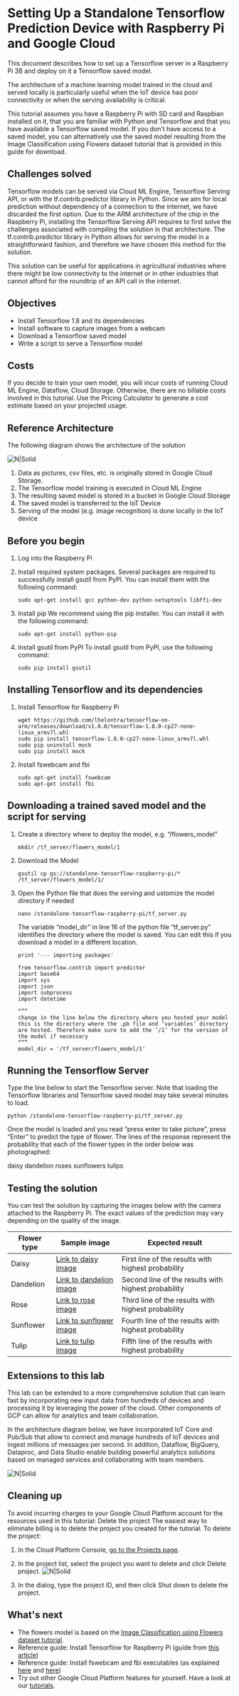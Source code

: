 # Setting Up a Standalone Tensorflow Prediction Device with Raspberry Pi and Google Cloud

This document describes how to set up a Tensorflow server in a Raspberry Pi 3B and deploy on it a Tensorflow saved model. 

The architecture of a machine learning model trained in the cloud and served locally is particularly useful when the IoT device has poor connectivity or when the serving availability is critical. 

This tutorial assumes you have a Raspberry Pi with SD card and Raspbian installed on it, that you are familiar with Python and Tensorflow and that you have available a Tensorflow saved model. If you don’t have access to a saved model, you can alternatively use the saved model resulting from the Image Classification using Flowers dataset tutorial that is provided in this guide for download.

## Challenges solved
Tensorflow models can be served via Cloud ML Engine, Tensorflow Serving API, or with the tf.contrib.predictor library in Python. Since we aim for local prediction without dependency of a connection to the internet, we have discarded the first option. Due to the ARM architecture of the chip in the Raspberry Pi, installing the Tensorflow Serving API requires to first solve the challenges associated with compiling the solution in that architecture.
The tf.contrib.predictor library in Python allows for serving the model in a straightforward fashion, and therefore we have chosen this method for the solution.

This solution can be useful for applications in agricultural industries where there might be low connectivity to the internet or in other industries that cannot afford for the roundtrip of an API call in the internet. 

## Objectives
- Install Tensorflow 1.8 and its dependencies
- Install software to capture images from a webcam
- Download a Tensorflow saved model
- Write a script to serve a Tensorflow model

## Costs
If you decide to train your own model, you will incur costs of running Cloud ML Engine, Dataflow, Cloud Storage. Otherwise, there are no billable costs involved in this tutorial.
Use the Pricing Calculator to generate a cost estimate based on your projected usage.

## Reference Architecture

The following diagram shows the architecture of the solution

![N|Solid](https://storage.googleapis.com/standalone-tensorflow-raspberry-pi/img/standalone_tensorflow_img1.png)

1. Data as pictures, csv files, etc. is originally stored in Google Cloud Storage.
1. The Tensorflow model training is executed in Cloud ML Engine
1. The resulting saved model is stored in a bucket in Google Cloud Storage
1. The saved model is transferred to the IoT Device
1. Serving of the model (e.g. image recognition) is done locally in the IoT device

## Before you begin
1. Log into the Raspberry Pi

1. Install required system packages.
Several packages are required to successfully install gsutil from PyPI. You can install them with the following command:
    ```
    sudo apt-get install gcc python-dev python-setuptools libffi-dev
    ```

1. Install pip
We recommend using the pip installer. You can install it with the following command:
    ```
	sudo apt-get install python-pip
	```

1. Install gsutil from PyPI
To install gsutil from PyPI, use the following command:
	```
    sudo pip install gsutil
    ```

## Installing Tensorflow and its dependencies
1. Install Tensorflow for Raspberry Pi
	```
    wget https://github.com/lhelontra/tensorflow-on-arm/releases/download/v1.8.0/tensorflow-1.8.0-cp27-none-linux_armv7l.whl
	sudo pip install tensorflow-1.8.0-cp27-none-linux_armv7l.whl
	sudo pip uninstall mock
	sudo pip install mock
	```

1. Install fswebcam and fbi
    ```
	sudo apt-get install fswebcam
	sudo apt-get install fbi
	```

## Downloading a trained saved model and the script for serving
1. Create a directory where to deploy the model, e.g. “/flowers_model”
	```
    mkdir /tf_server/flowers_model/1
    ```

1. Download the Model
	```
    gsutil cp gs://standalone-tensorflow-raspberry-pi/* /tf_server/flowers_model/1/
    ```


1. Open the Python file that does the serving and ustomize the model directory if needed
    ```
	nano /standalone-tensorflow-raspberry-pi/tf_server.py
	```


	The variable “model_dir” in line 16 of the python file “tf_server.py” identifies the directory where the model is saved. You can edit this if you download a model in a different location.

    ``` 
    print '--- importing packages'

	from tensorflow.contrib import predictor
	import base64
	import sys
	import json
	import subprocess
	import datetime

	“”” 
	change in the line below the directory where you hosted your model
	this is the directory where the .pb file and ‘variables’ directory
	are hosted. Therefore make sure to add the ‘/1’ for the version of 
	the model if necessary
	“””
	model_dir = '/tf_server/flowers_model/1'
    ```


## Running the Tensorflow Server
Type the line below to start the Tensorflow server. Note that loading the Tensorflow libraries and Tensorflow saved model may take several minutes to load.

    python /standalone-tensorflow-raspberry-pi/tf_server.py

Once the model is loaded and you read “press enter to take picture”, press “Enter” to predict the type of flower. The lines of the response represent the probability that each of the flower types in the order below was photographed:

daisy
dandelion
roses
sunflowers
tulips

## Testing the solution
You can test the solution by capturing the images below with the camera attached to the Raspberry Pi. The exact values of the prediction may vary depending on the quality of the image.

| Flower type | Sample image | Expected result |
| ----------- | ------------ | --------------- |
| Daisy | [Link to daisy image](https://www.publicdomainpictures.net/pictures/40000/velka/daisy-flowers-white.jpg) | First line of the results with highest probability |
| Dandelion | [Link to dandelion image](https://cdn.pixabay.com/photo/2013/07/25/16/21/dandelion-167112_960_720.jpg) | Second line of the results with highest probability |
| Rose | [Link to rose image](http://storage.googleapis.com/cloud-ml-data/img/flower_photos/roses/921984328_a60076f070_m.jpg) | Third line of the results with highest probability |
| Sunflower | [Link to sunflower image](https://cdn.pixabay.com/photo/2016/08/28/23/24/sunflower-1627193_960_720.jpg) | Fourth line of the results with highest probability |
| Tulip | [Link to tulip image](https://www.publicdomainpictures.net/pictures/20000/velka/single-tulip-29612970075253BV.jpg) | Fifth line of the results with highest probability |

## Extensions to this lab
This lab can be extended to a more comprehensive solution that can learn fast by incorporating new input data from hundreds of devices and processing it by leveraging the power of the cloud. Other components of GCP can allow for analytics and team collaboration.

In the architecture diagram below, we have incorporated IoT Core and Pub/Sub that allow to connect and manage hundreds of IoT devices and ingest millions of messages per second. In addition, Dataflow, BigQuery, Dataproc, and Data Studio enable building powerful analytics solutions based on managed services and collaborating with team members. 

![N|Solid](https://storage.googleapis.com/standalone-tensorflow-raspberry-pi/img/standalone_tensorflow_img2.png)

## Cleaning up
To avoid incurring charges to your Google Cloud Platform account for the resources used in this tutorial:
Delete the project
The easiest way to eliminate billing is to delete the project you created for the tutorial.
To delete the project:
1. In the Cloud Platform Console, [go to the Projects page](https://console.cloud.google.com/iam-admin/projects).

1. In the project list, select the project you want to delete and click Delete project.
![N|Solid](https://storage.googleapis.com/standalone-tensorflow-raspberry-pi/img/img_delete_project.png) 
1. In the dialog, type the project ID, and then click Shut down to delete the project.
 
## What's next
- The flowers model is based on the [Image Classification using Flowers dataset tutorial](https://cloud.google.com/ml-engine/docs/tensorflow/flowers-tutorial).
- Reference guide: Install Tensorflow for Raspberry Pi (guide from [this article](http://www.instructables.com/id/Google-Tensorflow-on-Rapsberry-Pi/))
- Reference guide: Install fswebcam and fbi executables (as explained [here](https://www.raspberrypi.org/documentation/usage/webcams/) and [here](https://www.raspberrypi-spy.co.uk/2017/02/how-to-display-images-on-raspbian-command-line-with-fbi/))
- Try out other Google Cloud Platform features for yourself. Have a look at our [tutorials](https://cloud.google.com/docs/tutorials).
